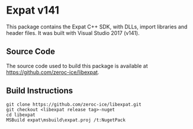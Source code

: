 # Expat v141

This package contains the Expat C++ SDK, with DLLs, import libraries and header files.
It was built with Visual Studio 2017 (v141).

## Source Code

The source code used to build this package is available at https://github.com/zeroc-ice/libexpat.

## Build Instructions

```
git clone https://github.com/zeroc-ice/libexpat.git
git checkout <libexpat release tag>-nuget
cd libexpat
MSBuild expat\msbuild\expat.proj /t:NugetPack
```
